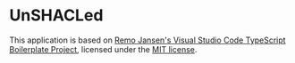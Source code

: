 # UnSHACLed

This application is based on [Remo Jansen's Visual Studio Code TypeScript Boilerplate Project](https://github.com/remojansen/ts-vscode-boilerplate), licensed under the [MIT license](https://github.com/remojansen/ts-vscode-boilerplate/blob/master/LICENSE).